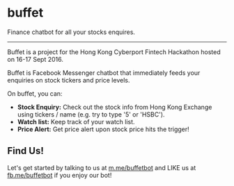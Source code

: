 # buffet
Finance chatbot for all your stocks enquires.

***

Buffet is a project for the Hong Kong Cyberport Fintech Hackathon hosted on 16-17 Sept 2016.

Buffet is Facebook Messenger chatbot that immediately feeds your enquiries on stock tickers and price levels.

On buffet, you can:

* **Stock Enquiry:** Check out the stock info from Hong Kong Exchange using tickers / name (e.g. try to type '5' or 'HSBC').
* **Watch list:** Keep track of your watch list.
* **Price Alert:** Get price alert upon stock price hits the trigger!

## Find Us!
Let's get started by talking to us at [m.me/buffetbot](https://m.me/buffetbot) and LIKE us at [fb.me/buffetbot](https://fb.me/buffetbot) if you enjoy our bot!
